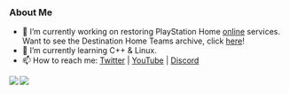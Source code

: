 ### About Me

- 🔭 I’m currently working on restoring PlayStation Home [online](https://youtu.be/D7LQP5SDUjU) services. Want to see the Destination Home Teams archive, click [here](https://github.com/NagatoDEV/PlayStation-Home-Master-Archive)!
- 🧠 I’m currently learning C++ & Linux. 
- 📫 How to reach me: [Twitter](https://twitter.com/NagatoRevenge) | [YouTube](https://www.youtube.com/channel/UCXgz1g5ET8Un9gax-nGMjMw) | [Discord](https://discord.com/invite/nhH6vpX)
    

<div>
<a href="https://github-readme-stats.vercel.app/apiusername=NagatoDevi&count_private=true&show_icons=true&include_all_commits=true">
  <img  align="left" src="https://github-readme-stats.vercel.app/api?username=NagatoDev&count_private=true&show_icons=true&include_all_commits=true" />
</a>
<a href="https://github-readme-stats.vercel.app/api/top-langs/?username=NagatoDev&hide=javascript,php,html&layout=compact">
  <img align="center" src="https://github-readme-stats.vercel.app/api/top-langs/?username=NagatoDev&hide=javascript,php,html&layout=compact" />
</a>
</div>
